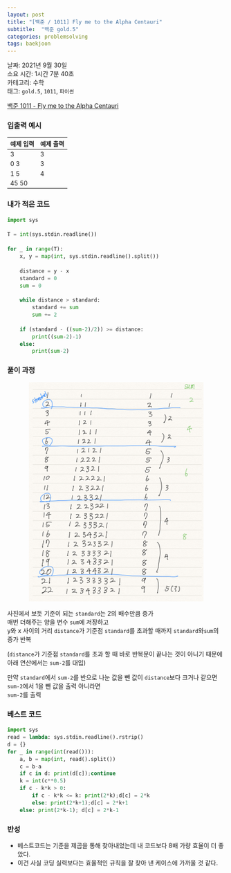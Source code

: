 ```yaml
---
layout: post
title: "[백준 / 1011] Fly me to the Alpha Centauri"
subtitle:  "백준 gold.5"
categories: problemsolving
tags: baekjoon
---
```


날짜: 2021년 9월 30일  
소요 시간: 1시간 7분 40초  
카테고리: 수학  
태그: `gold.5`, `1011`, `파이썬`  


[백준 1011 - Fly me to the Alpha Centauri](https://www.acmicpc.net/problem/1011)  
  
### 입출력 예시  

|예제 입력|예제 출력|
|---|---|
|3|3|
|0 3|3|
|1 5|4|
|45 50||  

  
### 내가 적은 코드

```python
import sys

T = int(sys.stdin.readline())

for _ in range(T):
    x, y = map(int, sys.stdin.readline().split())

    distance = y - x
    standard = 0
    sum = 0

    while distance > standard:
        standard += sum
        sum += 2

    if (standard - ((sum-2)/2)) >= distance:
        print((sum-2)-1)
    else:
        print(sum-2)
```

  
### 풀이 과정  
  
<center><img src="/assets/img/ps_bj_210930_1.png" width="80%" height="80%"></center>  

사진에서 보듯 기준이 되는 `standard`는 2의 배수만큼 증가  
매번 더해주는 양을 변수 `sum`에 저장하고  
y와 x 사이의 거리 `distance`가 기준점 `standard`를 초과할 때까지 `standard`와`sum`의 증가 반복  
  
(`distance`가 기준점 `standard`를 초과 할 때 바로 반복문이 끝나는 것이 아니기 때문에 아래 연산에서는 `sum-2`를 대입)  
  
만약 `standard`에서 `sum-2`를 반으로 나눈 값을 뺀 값이 `distance`보다 크거나 같으면  
`sum-2`에서 1을 뺀 값을 출력
아니라면  
`sum-2`를 출력  
  

### 베스트 코드

```python
import sys
read = lambda: sys.stdin.readline().rstrip()
d = {}
for _ in range(int(read())):
    a, b = map(int, read().split())
    c = b-a
    if c in d: print(d[c]);continue
    k = int(c**0.5)
    if c - k*k > 0:
        if c - k*k <= k: print(2*k);d[c] = 2*k
        else: print(2*k+1);d[c] = 2*k+1
    else: print(2*k-1); d[c] = 2*k-1
```
  
### 반성  
  
- 베스트코드는 기준을 제곱을 통해 찾아내었는데 내 코드보다 8배 가량 효율이 더 좋았다.  
- 이건 사실 코딩 실력보다는 효율적인 규칙을 잘 찾아 낸 케이스에 가까울 것 같다.  
